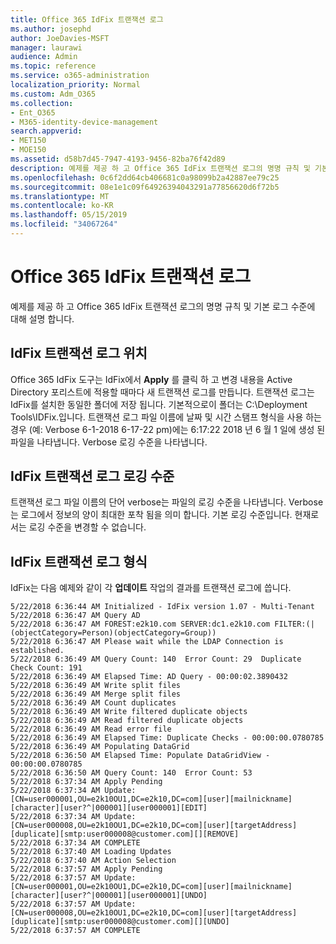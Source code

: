 ```yaml
---
title: Office 365 IdFix 트랜잭션 로그
ms.author: josephd
author: JoeDavies-MSFT
manager: laurawi
audience: Admin
ms.topic: reference
ms.service: o365-administration
localization_priority: Normal
ms.custom: Adm_O365
ms.collection:
- Ent_O365
- M365-identity-device-management
search.appverid:
- MET150
- MOE150
ms.assetid: d58b7d45-7947-4193-9456-82ba76f42d89
description: 예제를 제공 하 고 Office 365 IdFix 트랜잭션 로그의 명명 규칙 및 기본 로그 수준에 대해 설명 합니다.
ms.openlocfilehash: 0c6f2dd64cb406681c0a98099b2a42887ee79c25
ms.sourcegitcommit: 08e1e1c09f64926394043291a77856620d6f72b5
ms.translationtype: MT
ms.contentlocale: ko-KR
ms.lasthandoff: 05/15/2019
ms.locfileid: "34067264"
---
```

# <a name="office-365-idfix-transaction-log"></a>Office 365 IdFix 트랜잭션 로그

예제를 제공 하 고 Office 365 IdFix 트랜잭션 로그의 명명 규칙 및 기본 로그 수준에 대해 설명 합니다.
  
## <a name="idfix-transaction-log-location"></a>IdFix 트랜잭션 로그 위치

Office 365 IdFix 도구는 IdFix에서 **Apply** 를 클릭 하 고 변경 내용을 Active Directory 포리스트에 적용할 때마다 새 트랜잭션 로그를 만듭니다. 트랜잭션 로그는 IdFix를 설치한 동일한 폴더에 저장 됩니다. 기본적으로이 폴더는 C:\Deployment Tools\IDFix.입니다. 트랜잭션 로그 파일 이름에 날짜 및 시간 스탬프 형식을 사용 하는 경우 (예: Verbose 6-1-2018 6-17-22 pm)에는 6:17:22 2018 년 6 월 1 일에 생성 된 파일을 나타냅니다. Verbose 로깅 수준을 나타냅니다. 
  
## <a name="idfix-transaction-log-logging-level"></a>IdFix 트랜잭션 로그 로깅 수준

트랜잭션 로그 파일 이름의 단어 verbose는 파일의 로깅 수준을 나타냅니다. Verbose는 로그에서 정보의 양이 최대한 포착 됨을 의미 합니다. 기본 로깅 수준입니다. 현재로 서는 로깅 수준을 변경할 수 없습니다.
  
## <a name="idfix-transaction-log-format"></a>IdFix 트랜잭션 로그 형식

IdFix는 다음 예제와 같이 각 **업데이트** 작업의 결과를 트랜잭션 로그에 씁니다.
  
```
5/22/2018 6:36:44 AM Initialized - IdFix version 1.07 - Multi-Tenant
5/22/2018 6:36:47 AM Query AD
5/22/2018 6:36:47 AM FOREST:e2k10.com SERVER:dc1.e2k10.com FILTER:(|(objectCategory=Person)(objectCategory=Group))
5/22/2018 6:36:47 AM Please wait while the LDAP Connection is established.
5/22/2018 6:36:49 AM Query Count: 140  Error Count: 29  Duplicate Check Count: 191
5/22/2018 6:36:49 AM Elapsed Time: AD Query - 00:00:02.3890432
5/22/2018 6:36:49 AM Write split files
5/22/2018 6:36:49 AM Merge split files
5/22/2018 6:36:49 AM Count duplicates
5/22/2018 6:36:49 AM Write filtered duplicate objects
5/22/2018 6:36:49 AM Read filtered duplicate objects
5/22/2018 6:36:49 AM Read error file
5/22/2018 6:36:49 AM Elapsed Time: Duplicate Checks - 00:00:00.0780785
5/22/2018 6:36:49 AM Populating DataGrid
5/22/2018 6:36:50 AM Elapsed Time: Populate DataGridView - 00:00:00.0780785
5/22/2018 6:36:50 AM Query Count: 140  Error Count: 53
5/22/2018 6:37:34 AM Apply Pending
5/22/2018 6:37:34 AM Update: [CN=user000001,OU=e2k10OU1,DC=e2k10,DC=com][user][mailnickname][character][user?^|000001][user000001][EDIT]
5/22/2018 6:37:34 AM Update: [CN=user000008,OU=e2k10OU1,DC=e2k10,DC=com][user][targetAddress][duplicate][smtp:user000008@customer.com][][REMOVE]
5/22/2018 6:37:34 AM COMPLETE
5/22/2018 6:37:40 AM Loading Updates
5/22/2018 6:37:40 AM Action Selection
5/22/2018 6:37:57 AM Apply Pending
5/22/2018 6:37:57 AM Update: [CN=user000001,OU=e2k10OU1,DC=e2k10,DC=com][user][mailnickname][character][user?^|000001][user000001][UNDO]
5/22/2018 6:37:57 AM Update: [CN=user000008,OU=e2k10OU1,DC=e2k10,DC=com][user][targetAddress][duplicate][smtp:user000008@customer.com][][UNDO]
5/22/2018 6:37:57 AM COMPLETE

```
